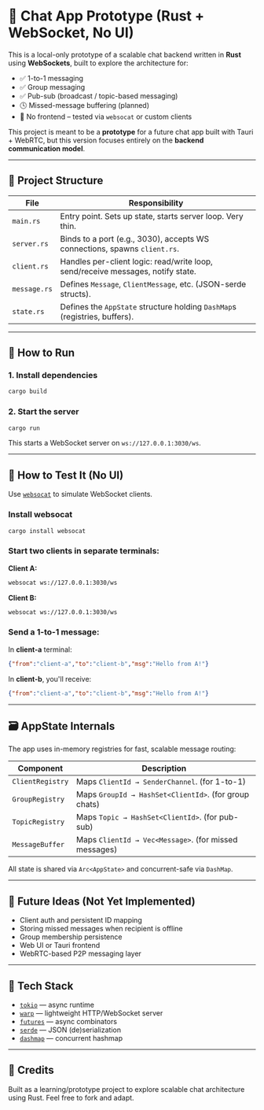 # 🧪 Chat App Prototype (Rust + WebSocket, No UI)

This is a local-only prototype of a scalable chat backend written in **Rust** using **WebSockets**, built to explore the architecture for:

- ✅ 1-to-1 messaging  
- ✅ Group messaging  
- ✅ Pub-sub (broadcast / topic-based messaging)  
- 🕓 Missed-message buffering (planned)  
- 🧪 No frontend – tested via `websocat` or custom clients  

This project is meant to be a **prototype** for a future chat app built with Tauri + WebRTC, but this version focuses entirely on the **backend communication model**.

---

## 📁 Project Structure

| File         | Responsibility                                                                  |
| ------------ | ------------------------------------------------------------------------------- |
| `main.rs`    | Entry point. Sets up state, starts server loop. Very thin.                      |
| `server.rs`  | Binds to a port (e.g., 3030), accepts WS connections, spawns `client.rs`.       |
| `client.rs`  | Handles per-client logic: read/write loop, send/receive messages, notify state. |
| `message.rs` | Defines `Message`, `ClientMessage`, etc. (JSON-serde structs).                  |
| `state.rs`   | Defines the `AppState` structure holding `DashMap`s (registries, buffers).      |

---

## 🚀 How to Run

### 1. Install dependencies

```bash
cargo build
```

### 2. Start the server

```bash
cargo run
```

This starts a WebSocket server on `ws://127.0.0.1:3030/ws`.

---

## 💬 How to Test It (No UI)

Use [`websocat`](https://github.com/vi/websocat) to simulate WebSocket clients.

### Install websocat

```bash
cargo install websocat
```

### Start two clients in separate terminals:

**Client A:**

```bash
websocat ws://127.0.0.1:3030/ws
```

**Client B:**

```bash
websocat ws://127.0.0.1:3030/ws
```

### Send a 1-to-1 message:

In **client-a** terminal:

```json
{"from":"client-a","to":"client-b","msg":"Hello from A!"}
```

In **client-b**, you'll receive:

```json
{"from":"client-a","to":"client-b","msg":"Hello from A!"}
```

---

## 🗃 AppState Internals

The app uses in-memory registries for fast, scalable message routing:

| Component        | Description                                           |
| ---------------- | ----------------------------------------------------- |
| `ClientRegistry` | Maps `ClientId → SenderChannel`. (for 1-to-1)         |
| `GroupRegistry`  | Maps `GroupId → HashSet<ClientId>`. (for group chats) |
| `TopicRegistry`  | Maps `Topic → HashSet<ClientId>`. (for pub-sub)       |
| `MessageBuffer`  | Maps `ClientId → Vec<Message>`. (for missed messages) |

All state is shared via `Arc<AppState>` and concurrent-safe via `DashMap`.

---

## 🧠 Future Ideas (Not Yet Implemented)

- Client auth and persistent ID mapping  
- Storing missed messages when recipient is offline  
- Group membership persistence  
- Web UI or Tauri frontend  
- WebRTC-based P2P messaging layer  

---

## 🔧 Tech Stack

- [`tokio`](https://tokio.rs/) — async runtime  
- [`warp`](https://docs.rs/warp) — lightweight HTTP/WebSocket server  
- [`futures`](https://docs.rs/futures) — async combinators  
- [`serde`](https://serde.rs/) — JSON (de)serialization  
- [`dashmap`](https://docs.rs/dashmap) — concurrent hashmap  

---

## 🙌 Credits

Built as a learning/prototype project to explore scalable chat architecture using Rust. Feel free to fork and adapt.
